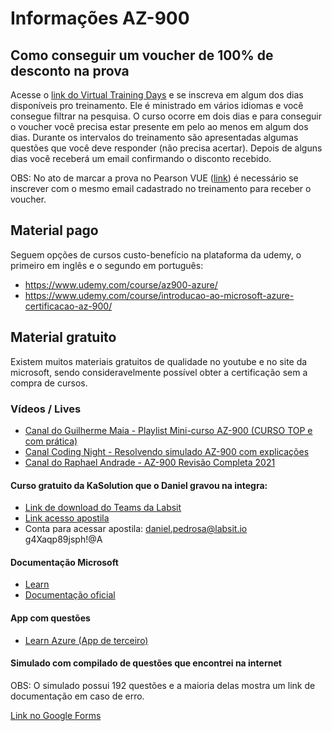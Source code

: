 # Informações AZ-900

## Como conseguir um voucher de 100% de desconto na prova
Acesse o [link do Virtual Training Days](https://mvtd.events.microsoft.com/Azure?azureevent=Microsoft%20Azure%20Virtual%20Training%20Day:%20Fundamentals) e se inscreva em algum dos dias disponíveis pro treinamento. Ele é ministrado em vários idiomas e você consegue filtrar na pesquisa. O curso ocorre em dois dias e para conseguir o voucher você precisa estar presente em pelo ao menos em algum dos dias. Durante os intervalos do treinamento são apresentadas algumas questões que você deve responder (não precisa acertar). Depois de alguns dias você receberá um email confirmando o disconto recebido.

OBS: No ato de marcar a prova no Pearson VUE ([link](https://docs.microsoft.com/pt-br/learn/certifications/exams/az-900)) é necessário se inscrever com o mesmo email cadastrado no treinamento para receber o voucher.

## Material pago
Seguem opções de cursos custo-benefício na plataforma da udemy, o primeiro em inglês e o segundo em português:

- https://www.udemy.com/course/az900-azure/
- https://www.udemy.com/course/introducao-ao-microsoft-azure-certificacao-az-900/

## Material gratuito
Existem muitos materiais gratuitos de qualidade no youtube e no site da microsoft, sendo consideravelmente possível obter a certificação sem a compra de cursos.

### Vídeos / Lives

- [Canal do Guilherme Maia - Playlist Mini-curso AZ-900 (CURSO TOP e com prática)](https://www.youtube.com/watch?v=ajV_dd0frSQ&list=PLyaGOdIIoDmqK6FG0BWhjrpZf6wp9Zcu3)
- [Canal Coding Night - Resolvendo simulado AZ-900 com explicações](https://www.youtube.com/watch?v=5ZZq54iQkS0&t=15875s)
- [Canal do Raphael Andrade - AZ-900 Revisão Completa 2021](https://www.youtube.com/watch?v=DlfDKhFb1XU&t=4233s)

#### Curso gratuito da KaSolution que o Daniel gravou na integra:
- [Link de download do Teams da Labsit](https://labsit-my.sharepoint.com/:v:/g/personal/daniel_pedrosa_labsit_io/EYUSHI7e01hEq14eIitAYOsBo5zW7kOcyZR7TP2ddQhoIA)
- [Link acesso apostila](https://www.skillpipe.com/)
- Conta para acessar apostila:
daniel.pedrosa@labsit.io
g4Xaqp89jsph!@A


#### Documentação Microsoft
- [Learn](https://docs.microsoft.com/en-us/learn/certifications/azure-fundamentals/)
- [Documentação oficial](https://docs.microsoft.com/en-us/azure/?product=popular)

#### App com questões
- [Learn Azure (App de terceiro)](https://play.google.com/store/apps/details?id=com.learnazure.app)

#### Simulado com compilado de questões que encontrei na internet
OBS: O simulado possui 192 questões e a maioria delas mostra um link de documentação em caso de erro.

[Link no Google Forms](https://docs.google.com/forms/d/e/1FAIpQLScvzS26_cmVI9G3PB6ERH1Z-riuxBpMXfp5WqkAWPL00abzpQ/viewform?usp=sf_link)
